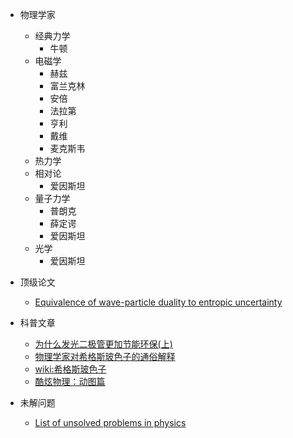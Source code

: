 - 物理学家
  * 经典力学
    * 牛顿 
  * 电磁学
    * 赫兹
    * 富兰克林
    * 安倍
    * 法拉第
    * 亨利
    * 戴维
    * 麦克斯韦
  * 热力学
  * 相对论
    * 爱因斯坦 
  * 量子力学
    * 普朗克
    * 薛定谔
    * 爱因斯坦
  * 光学
    * 爱因斯坦 

- 顶级论文
  - [Equivalence of wave-particle duality to entropic uncertainty](http://arxiv.org/pdf/1403.4687v2.pdf)

- 科普文章
  - [为什么发光二极管更加节能环保(上)](http://www.scipark.net/archives/24749)
  - [物理学家对希格斯玻色子的通俗解释](http://v.youku.com/v_show/id_XNDIzNDExMTUy.html)
  - [wiki:希格斯玻色子](http://zh.wikipedia.org/zh/希格斯玻色子)
  - [酷炫物理：动图篇](http://news.cnblogs.com/n/513775/)

- 未解问题
  - [List of unsolved problems in physics](http://en.wikipedia.org/wiki/List_of_unsolved_problems_in_physics)
